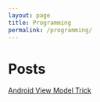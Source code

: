 ```yaml
---
layout: page
title: Programming
permalink: /programming/
---
```


# Posts
[Android View Model Trick](2021-02-01-androidViewModelTricks.markdown)